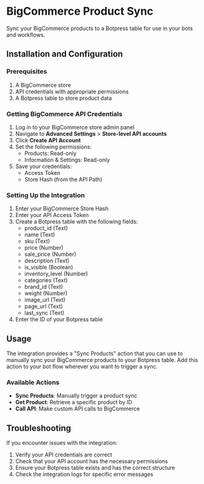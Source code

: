 # BigCommerce Product Sync

Sync your BigCommerce products to a Botpress table for use in your bots and workflows.

## Installation and Configuration

### Prerequisites

1. A BigCommerce store
2. API credentials with appropriate permissions
3. A Botpress table to store product data

### Getting BigCommerce API Credentials

1. Log in to your BigCommerce store admin panel
2. Navigate to **Advanced Settings** > **Store-level API accounts**
3. Click **Create API Account**
4. Set the following permissions:
   - Products: Read-only
   - Information & Settings: Read-only
5. Save your credentials:
   - Access Token
   - Store Hash (from the API Path)

### Setting Up the Integration

1. Enter your BigCommerce Store Hash
2. Enter your API Access Token
3. Create a Botpress table with the following fields:
   - product_id (Text)
   - name (Text)
   - sku (Text)
   - price (Number)
   - sale_price (Number)
   - description (Text)
   - is_visible (Boolean)
   - inventory_level (Number)
   - categories (Text)
   - brand_id (Text)
   - weight (Number)
   - image_url (Text)
   - page_url (Text)
   - last_sync (Text)
4. Enter the ID of your Botpress table

## Usage

The integration provides a "Sync Products" action that you can use to manually sync your BigCommerce products to your Botpress table. Add this action to your bot flow wherever you want to trigger a sync.

### Available Actions

- **Sync Products**: Manually trigger a product sync
- **Get Product**: Retrieve a specific product by ID
- **Call API**: Make custom API calls to BigCommerce

## Troubleshooting

If you encounter issues with the integration:

1. Verify your API credentials are correct
2. Check that your API account has the necessary permissions
3. Ensure your Botpress table exists and has the correct structure
4. Check the integration logs for specific error messages